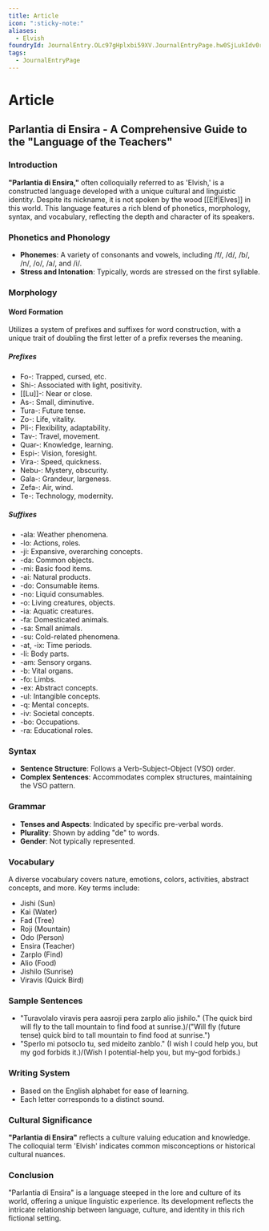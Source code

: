 ```yaml
---
title: Article
icon: ":sticky-note:"
aliases:
  - Elvish
foundryId: JournalEntry.OLc97gHplxbi59XV.JournalEntryPage.hw0SjLukIdv0rtbP
tags:
  - JournalEntryPage
---
```


# Article
## Parlantia di Ensira - A Comprehensive Guide to the "Language of the Teachers"

### Introduction

**"Parlantia di Ensira,"** often colloquially referred to as 'Elvish,' is a constructed language developed with a unique cultural and linguistic identity. Despite its nickname, it is not spoken by the wood [[Elf|Elves]] in this world. This language features a rich blend of phonetics, morphology, syntax, and vocabulary, reflecting the depth and character of its speakers.

### Phonetics and Phonology

*   **Phonemes**: A variety of consonants and vowels, including /f/, /d/, /b/, /n/, /o/, /a/, and /i/.
*   **Stress and Intonation**: Typically, words are stressed on the first syllable.

### Morphology

#### Word Formation

Utilizes a system of prefixes and suffixes for word construction, with a unique trait of doubling the first letter of a prefix reverses the meaning.

##### Prefixes

*   Fo-: Trapped, cursed, etc.
*   Shi-: Associated with light, positivity.
*   [[Lu]]-: Near or close.
*   As-: Small, diminutive.
*   Tura-: Future tense.
*   Zo-: Life, vitality.
*   Pli-: Flexibility, adaptability.
*   Tav-: Travel, movement.
*   Quar-: Knowledge, learning.
*   Espi-: Vision, foresight.
*   Vira-: Speed, quickness.
*   Nebu-: Mystery, obscurity.
*   Gala-: Grandeur, largeness.
*   Zefa-: Air, wind.
*   Te-: Technology, modernity.

##### Suffixes

*   \-ala: Weather phenomena.
*   \-lo: Actions, roles.
*   \-ji: Expansive, overarching concepts.
*   \-da: Common objects.
*   \-mi: Basic food items.
*   \-ai: Natural products.
*   \-do: Consumable items.
*   \-no: Liquid consumables.
*   \-o: Living creatures, objects.
*   \-ia: Aquatic creatures.
*   \-fa: Domesticated animals.
*   \-sa: Small animals.
*   \-su: Cold-related phenomena.
*   \-at, -ix: Time periods.
*   \-li: Body parts.
*   \-am: Sensory organs.
*   \-b: Vital organs.
*   \-fo: Limbs.
*   \-ex: Abstract concepts.
*   \-ul: Intangible concepts.
*   \-q: Mental concepts.
*   \-iv: Societal concepts.
*   \-bo: Occupations.
*   \-ra: Educational roles.

### Syntax

*   **Sentence Structure**: Follows a Verb-Subject-Object (VSO) order.
*   **Complex Sentences**: Accommodates complex structures, maintaining the VSO pattern.

### Grammar

*   **Tenses and Aspects**: Indicated by specific pre-verbal words.
*   **Plurality**: Shown by adding "de" to words.
*   **Gender**: Not typically represented.

### Vocabulary

A diverse vocabulary covers nature, emotions, colors, activities, abstract concepts, and more. Key terms include:

*   Jishi (Sun)
*   Kai (Water)
*   Fad (Tree)
*   Roji (Mountain)
*   Odo (Person)
*   Ensira (Teacher)
*   Zarplo (Find)
*   Alio (Food)
*   Jishilo (Sunrise)
*   Viravis (Quick Bird)

### Sample Sentences

*   "Turavolalo viravis pera aasroji pera zarplo alio jishilo." (The quick bird will fly to the tall mountain to find food at sunrise.)/("Will fly (future tense) quick bird to tall mountain to find food at sunrise.")
*   "Sperlo mi potsoclo tu, sed mideito zanblo." (I wish I could help you, but my god forbids it.)/(Wish I potential-help you, but my-god forbids.)

### Writing System

*   Based on the English alphabet for ease of learning.
*   Each letter corresponds to a distinct sound.

### Cultural Significance

**"Parlantia di Ensira"** reflects a culture valuing education and knowledge. The colloquial term 'Elvish' indicates common misconceptions or historical cultural nuances.

### Conclusion

"Parlantia di Ensira" is a language steeped in the lore and culture of its world, offering a unique linguistic experience. Its development reflects the intricate relationship between language, culture, and identity in this rich fictional setting.